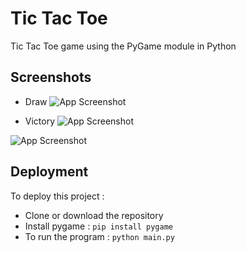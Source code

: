 
# Tic Tac Toe

Tic Tac Toe game using the PyGame module in Python


## Screenshots
* Draw
![App Screenshot](https://user-images.githubusercontent.com/77055902/161389720-e05eb2b4-e947-4edd-9c6d-e9efc0f71310.jpg)

* Victory
![App Screenshot](https://user-images.githubusercontent.com/77055902/161389738-85d1364d-f742-4ba4-acfb-90f2404d5d74.jpg)

![App Screenshot](https://user-images.githubusercontent.com/77055902/161389763-393127db-a527-439f-8280-3338e1a1fc73.jpg)


## Deployment

To deploy this project :

* Clone or download the repository
* Install pygame :  ```pip install pygame```
* To run the program : ```python main.py```
